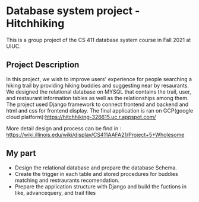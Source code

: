 # Database system project - Hitchhiking
This is a group project of the CS 411 database system course in Fall 2021 at UIUC.

## Project Description
In this project, we wish to improve users' experience for people searching a hiking trail by providing hiking buddies and suggesting near by resaurants.
We designed the relational database on MYSQL that contains the trail, user, and restaurant information tables as well as the relationships among them. The project used Django framework to connect frontend and backend and html and css for frontend display.
The final application is ran on GCP(google cloud platform):https://hitchhiking-326615.uc.r.appspot.com/ 

More detail design and process can be find in : https://wiki.illinois.edu/wiki/display/CS411AAFA21/Project+5+Wholesome

## My part
- Design the relational database and prepare the database Schema.
- Create the trigger in each table and stored procedures for buddies matching and restraurants recomendation.
- Prepare the application structure with Django and build the fuctions in like, advancequery, and trail files